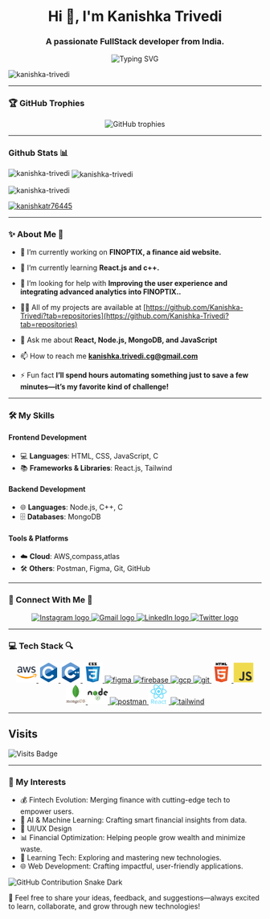 <h1 align="center">Hi 👋, I'm Kanishka Trivedi</h1>
<h3 align="center">A passionate FullStack developer from India.</h3>


<p align="center">
  <img src="https://readme-typing-svg.demolab.com?font=Fira+Code&size=22&pause=1000&color=FF61D9&center=true&width=600&lines=Welcome+to+my+GitHub+profile!+💻;Full-Stack+Developer+🌐;Open-Source+Contributor+❤️;Lifelong+Learner+🎓" alt="Typing SVG" />
</p>

<p align="left"> <img src="https://komarev.com/ghpvc/?username=kanishka-trivedi&label=Profile%20views&color=0e75b6&style=flat" alt="kanishka-trivedi" /> </p>


---
### 🏆 GitHub Trophies

<p align="center">
  <img src="https://github-profile-trophy.vercel.app/?username=kanishka-trivedi&theme=radical&no-frame=true&no-bg=true&margin-w=4" alt="GitHub trophies" />
</p>


---
### Github Stats 📊

<p><img align="left" src="https://github-readme-stats.vercel.app/api/top-langs?username=kanishka-trivedi&show_icons=true&locale=en&layout=compact" alt="kanishka-trivedi" /></p>

<p>&nbsp;<img align="center" src="https://github-readme-stats.vercel.app/api?username=kanishka-trivedi&show_icons=true&locale=en" alt="kanishka-trivedi" /></p>

<p><img align="center" src="https://github-readme-streak-stats.herokuapp.com/?user=kanishka-trivedi&" alt="kanishka-trivedi" /></p>



<p align="left"> <a href="https://twitter.com/kanishkatr76445" target="blank"><img src="https://img.shields.io/twitter/follow/kanishkatr76445?logo=twitter&style=for-the-badge" alt="kanishkatr76445" /></a> </p>

---
### ✨ About Me 👤

- 🔭 I’m currently working on **FINOPTIX, a finance aid website.**

- 🌱 I’m currently learning **React.js and c++.**

- 🤝 I’m looking for help with **Improving the user experience and integrating advanced analytics into FINOPTIX..**

- 👨‍💻 All of my projects are available at [https://github.com/Kanishka-Trivedi?tab=repositories](https://github.com/Kanishka-Trivedi?tab=repositories)

- 💬 Ask me about **React, Node.js, MongoDB, and JavaScript**

- 📫 How to reach me **kanishka.trivedi.cg@gmail.com**

- ⚡ Fun fact **I’ll spend hours automating something just to save a few minutes—it’s my favorite kind of challenge!**


---
### 🛠️ My Skills

#### Frontend Development

- 💻 **Languages**: HTML, CSS, JavaScript, C
- 📚 **Frameworks & Libraries**: React.js, Tailwind

#### Backend Development
- 🌐 **Languages**: Node.js, C++, C
- 🗄️ **Databases**: MongoDB

#### Tools & Platforms
- ☁️ **Cloud**: AWS,compass,atlas
- 🛠️ **Others**: Postman, Figma, Git, GitHub


---
### 🤝 Connect With Me 🔗

<div align="center">
  <a href="https://www.instagram.com/kanishkatrivedi06" target="_blank" rel="noopener noreferrer">
    <img src="https://img.shields.io/static/v1?message=Instagram&logo=instagram&label=&color=E4405F&logoColor=white&labelColor=&style=for-the-badge" height="35" alt="Instagram logo" />
  </a>
  <a href="kanishka.trivedi.cg@gmail.com" target="_blank" rel="noopener noreferrer">
    <img src="https://img.shields.io/static/v1?message=Gmail&logo=gmail&label=&color=D14836&logoColor=white&labelColor=&style=for-the-badge" height="35" alt="Gmail logo" />
  </a>
  <a href="https://www.linkedin.com/in/Kanishka Trivedi" target="_blank" rel="noopener noreferrer">
    <img src="https://img.shields.io/static/v1?message=LinkedIn&logo=linkedin&label=&color=0077B5&logoColor=white&labelColor=&style=for-the-badge" height="35" alt="LinkedIn logo" />
  </a>
  <a href="https://x.com/kanishkatr76445?s=11" target="_blank" rel="noopener noreferrer">
    <img src="https://img.shields.io/static/v1?message=Twitter&logo=twitter&label=&color=1DA1F2&logoColor=white&labelColor=&style=for-the-badge" height="35" alt="Twitter logo" />
  </a>
</div>


---
###  💻 Tech Stack 🔍

<p align="center"> <a href="https://aws.amazon.com" target="_blank" rel="noreferrer"> <img src="https://raw.githubusercontent.com/devicons/devicon/master/icons/amazonwebservices/amazonwebservices-original-wordmark.svg" alt="aws" width="40" height="40"/> </a> <a href="https://www.cprogramming.com/" target="_blank" rel="noreferrer"> <img src="https://raw.githubusercontent.com/devicons/devicon/master/icons/c/c-original.svg" alt="c" width="40" height="40"/> </a> <a href="https://www.w3schools.com/cpp/" target="_blank" rel="noreferrer"> <img src="https://raw.githubusercontent.com/devicons/devicon/master/icons/cplusplus/cplusplus-original.svg" alt="cplusplus" width="40" height="40"/> </a> <a href="https://www.w3schools.com/css/" target="_blank" rel="noreferrer"> <img src="https://raw.githubusercontent.com/devicons/devicon/master/icons/css3/css3-original-wordmark.svg" alt="css3" width="40" height="40"/> </a> <a href="https://www.figma.com/" target="_blank" rel="noreferrer"> <img src="https://www.vectorlogo.zone/logos/figma/figma-icon.svg" alt="figma" width="40" height="40"/> </a> <a href="https://firebase.google.com/" target="_blank" rel="noreferrer"> <img src="https://www.vectorlogo.zone/logos/firebase/firebase-icon.svg" alt="firebase" width="40" height="40"/> </a> <a href="https://cloud.google.com" target="_blank" rel="noreferrer"> <img src="https://www.vectorlogo.zone/logos/google_cloud/google_cloud-icon.svg" alt="gcp" width="40" height="40"/> </a> <a href="https://git-scm.com/" target="_blank" rel="noreferrer"> <img src="https://www.vectorlogo.zone/logos/git-scm/git-scm-icon.svg" alt="git" width="40" height="40"/> </a> <a href="https://www.w3.org/html/" target="_blank" rel="noreferrer"> <img src="https://raw.githubusercontent.com/devicons/devicon/master/icons/html5/html5-original-wordmark.svg" alt="html5" width="40" height="40"/> </a> <a href="https://developer.mozilla.org/en-US/docs/Web/JavaScript" target="_blank" rel="noreferrer"> <img src="https://raw.githubusercontent.com/devicons/devicon/master/icons/javascript/javascript-original.svg" alt="javascript" width="40" height="40"/> </a> <a href="https://www.mongodb.com/" target="_blank" rel="noreferrer"> <img src="https://raw.githubusercontent.com/devicons/devicon/master/icons/mongodb/mongodb-original-wordmark.svg" alt="mongodb" width="40" height="40"/> </a> <a href="https://nodejs.org" target="_blank" rel="noreferrer"> <img src="https://raw.githubusercontent.com/devicons/devicon/master/icons/nodejs/nodejs-original-wordmark.svg" alt="nodejs" width="40" height="40"/> </a> <a href="https://postman.com" target="_blank" rel="noreferrer"> <img src="https://www.vectorlogo.zone/logos/getpostman/getpostman-icon.svg" alt="postman" width="40" height="40"/> </a> <a href="https://reactjs.org/" target="_blank" rel="noreferrer"> <img src="https://raw.githubusercontent.com/devicons/devicon/master/icons/react/react-original-wordmark.svg" alt="react" width="40" height="40"/> </a> <a href="https://tailwindcss.com/" target="_blank" rel="noreferrer"> <img src="https://www.vectorlogo.zone/logos/tailwindcss/tailwindcss-icon.svg" alt="tailwind" width="40" height="40"/> </a> </p>


---
## Visits
![Visits Badge](https://profile-counter.glitch.me/kanishka-trivedi/count.svg)

---
### 🌟 My Interests
- 💰 Fintech Evolution: Merging finance with cutting-edge tech to empower users.
- 🤖 AI & Machine Learning: Crafting smart financial insights from data.
- 🎨 UI/UX Design
- 📊 Financial Optimization: Helping people grow wealth and minimize waste.
- 🚀 Learning Tech: Exploring and mastering new technologies.
- 🌐 Web Development: Crafting impactful, user-friendly applications.



![GitHub Contribution Snake Dark](https://raw.githubusercontent.com/kanishka-trivedi/kanishka-trivedi/output/github-contribution-grid-snake-dark.svg)



💬 Feel free to share your ideas, feedback, and suggestions—always excited to learn, collaborate, and grow through new technologies!
